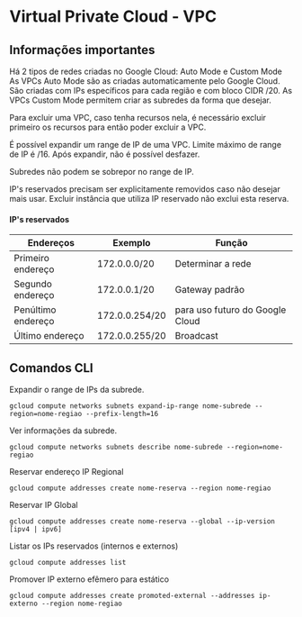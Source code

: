 # Virtual Private Cloud - VPC

## Informações importantes

Há 2 tipos de redes criadas no Google Cloud: Auto Mode e Custom Mode 
As VPCs Auto Mode são as criadas automaticamente pelo Google Cloud. São criadas com IPs específicos para cada região e com bloco CIDR /20. 
As VPCs Custom Mode permitem criar as subredes da forma que desejar.

Para excluir uma VPC, caso tenha recursos nela, é necessário excluir primeiro os recursos para então poder excluir a VPC.

É possível expandir um range de IP de uma VPC. Limite máximo de range de IP é /16.
Após expandir, não é possível desfazer.

Subredes não podem se sobrepor no range de IP.

IP's reservados precisam ser explicitamente removidos caso não desejar mais usar. Excluir instância que utiliza IP reservado não exclui esta reserva. 

#### IP's reservados

| Endereços   | Exemplo   | Função   |
|------------|------------|------------|
| Primeiro endereço | 172.0.0.0/20 | Determinar a rede |
| Segundo endereço | 172.0.0.1/20 | Gateway padrão |
| Penúltimo endereço | 172.0.0.254/20 | para uso futuro do Google Cloud |
| Último endereço | 172.0.0.255/20 | Broadcast |

## Comandos CLI

Expandir o range de IPs da subrede.
```
gcloud compute networks subnets expand-ip-range nome-subrede --region=nome-regiao --prefix-length=16
```

Ver informações da subrede.
```
gcloud compute networks subnets describe nome-subrede --region=nome-regiao
```

Reservar endereço IP Regional
```
gcloud compute addresses create nome-reserva --region nome-regiao
```

Reservar IP Global
```
gcloud compute addresses create nome-reserva --global --ip-version [ipv4 | ipv6]
```
Listar os IPs reservados (internos e externos)
```
gcloud compute addresses list
```

Promover IP externo efêmero para estático
```
gcloud compute addresses create promoted-external --addresses ip-externo --region nome-regiao
```





